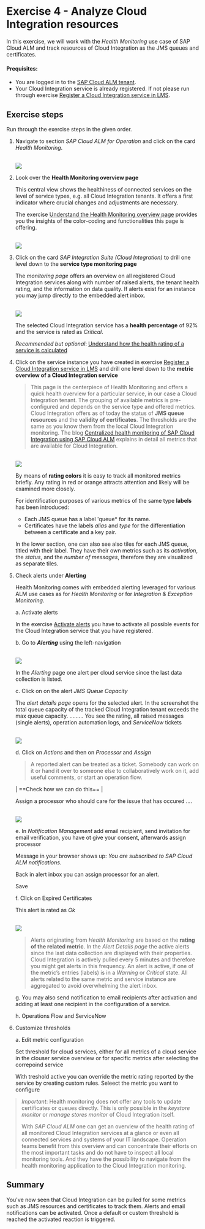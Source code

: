 # Exercise 4 - Analyze Cloud Integration resources

In this exercise, we will work with the *Health Monitoring* use case of SAP Cloud ALM and track resources of Cloud Integration as the JMS queues and certificates. 

#### Prequisites:
- You are logged in to the [SAP Cloud ALM tenant](https://teched22-cloudalm-003.authentication.eu10.hana.ondemand.com/).  
- Your Cloud Integration service is already registered. If not please run through exercise [Register a Cloud Integration service in LMS](../ex1/ex11/readme.md).

## Exercise steps

Run through the exercise steps in the given order.

1.	Navigate to section *SAP Cloud ALM for Operation* and click on the card *Health Monitoring*.

      <br>![](/exercises/ex4/images/CALMLandingHealthMon.png)

2. Look over the **Health Monitoring overview page** 

   This central view shows the healthiness of connected services on the level of service types, e.g. all Cloud Integration tenants. It offers a first indicator where crucial changes and adjustments are necessary.
   
   The exercise [Understand the Health Monitoring overview page](./ex41/) provides you the insights of the color-coding and functionalities this page is offering.
   
   <br>![](/exercises/ex4/images/HMDrillDownToType.png)

3. Click on the card *SAP Integration Suite (Cloud Integration)* to drill one level down to the **service type monitoring page** 

   The *monitoring page* offers an overview on all registered Cloud Integration services along with number of raised alerts, the tenant health rating, and the information on data quality. If alerts exist for an instance you may jump directly to the embedded alert inbox.

   <br>![](/exercises/ex4/images/HMDrillDownToInstance.png)

   The selected Cloud Integration service has a **health percentage** of 92% and the service is rated as *Critical*.
   
   *Recommended but optional*: [Understand how the health rating of a service is calculated](./ex41/)

4.	Click on the service instance you have created in exercise [Register a Cloud Integration service in LMS](../ex1/ex11/readme.md) and drill one level down to the **metric overview of a Cloud Integration service**

      >
      > This page is the centerpiece of Health Monitoring and offers a quick health overview for a particular service, in our case a Cloud Integration tenant. The grouping of available metrics is pre-configured and depends on the service type and offered metrics. Cloud Integration offers as of today the status of **JMS queue resources** and the **validity of certificates**. The thresholds are the same as you know them from the local Cloud Integration monitoring. The blog [Centralized health monitoring of SAP Cloud Integration using SAP Cloud ALM](https://blogs.sap.com/2022/02/07/centralized-health-monitoring-of-sap-cloud-integration-using-sap-cloud-alm/) explains in detail all metrics that are available for Cloud Integration.
       >  
    
      <br>![](/exercises/ex4/images/HMMetricOverview.png)

      By means of **rating colors** it is easy to track all monitored metrics briefly. Any rating in red or orange attracts attention and likely will be examined more closely.

      For identification purposes of various metrics of the same type **labels** has been introduced: 

      - Each JMS queue has a label 'queue* for its name. 
      - Certificates have the labels *alias* and *type* for the differentiation between a certificate and a key pair.

      In the lower section, one can also see also tiles for each JMS queue, titled with their label. They have their own metrics such as its *activation*, the *status*, and the *number of messages*, therefore they are visualized as separate tiles.

4. Check alerts under **Alerting**

      Health Monitoring comes with embedded alerting leveraged for various ALM use cases as for *Health Monitoring* or for *Integration & Exception Monitoring*. 

      a. Activate alerts

      In the exercise [Activate alerts](../ex45/readme.md) you have to activate all possible events for the Cloud Integration service that you have registered.

      b. Go to ***Alerting*** using the left-navigation

      <br>![](/exercises/ex4/images/HMAlerting.png)

      In the *Alerting* page one alert per cloud service since the last data collection is listed.

      c. Click on on the alert *JMS Queue Capacity* 

      The *alert details page* opens for the selected alert. In the screenshot the total queue capacity of the tracked Cloud Integration tenant exceeds the max queue capacity. .........
      You see the rating, all raised messages (single alerts), operation automation logs, and *ServiceNow* tickets

      <br>![](/exercises/ex4/images/HMAlertingCapacity.png)

      d. Click on *Actions* and then on *Processor* and *Assign*

      >
      > A reported alert can be treated as a ticket. Somebody can work on it or hand it over to someone else to collaboratively work on it, add useful comments, or start an operation flow. 
      >
      | ==Check how we can do this== |


      Assign a processor who should care for the issue that has occured ....

      <br>![](/exercises/ex4/images/HMAlertingActions.png)

      e. In *Notification Management* add email recipient, send invitation for email verification, you have ot give your consent, afterwards assign processor

      Message in your browser shows up: *You are subscribed to SAP Cloud ALM notifications.*

      Back in alert inbox you can assign processor for an alert.

      Save

      f. Click on Expired Certificates

      This alert is rated as *Ok*

      <br>![](/exercises/ex4/images/HMAlertingRatingOverTime.png)

      > 
      > Alerts originating from *Health Monitoring* are based on the **rating of the related metric**. In the *Alert Details page* the active alerts since the last data collection are displayed with their properties. Cloud Integration is actively pulled every 5 minutes and therefore you might get alerts in this frequency. An alert is active, if one of the metric’s entries (labels) is in a *Warning* or *Critical* state. All alerts related to the same metric and service instance are aggregated to avoid overwhelming the alert inbox.
      >    

      g. You may also send notification to email recipients after activation and adding at least one recipient in the configuration of a service.

      h. Operations Flow and ServiceNow

5. Customize thresholds

   a. Edit metric configuration
   
   Set threshold for cloud services, either for all metrics of a cloud service in the clouser service overview or for specific metrics after selecting the correpoind service
   
   With treshold active you can override the metric rating reported by the service by creating custom rules. Seleect the metric you want to configure
   
>
> *Important*: Health monitoring does not offer any tools to update certificates or queues directly. This is only possible in the *keystore monitor* or *manage stores monitor* of Cloud Integration itself. 
>
> With *SAP Cloud ALM* one can get an overview of the health rating of all monitored Cloud Integration services at a glance or even all connected services and systems of your IT landscape. Operation teams benefit from this overview and can concentrate their efforts on the most important tasks and do not have to inspect all local monitoring tools. And they have the possibility to navigate from the health monitoring application to the Cloud Integration monitoring.
>
   
## Summary

You've now seen that Cloud Integration can be pulled for some metrics such as JMS resources and certificates to track them. Alerts and email notifications can be activated. Once a default or custom threshold is reached the activated reaction is triggered. 


<!--
## Exercise 2.1 Sub Exercise 1 Description

After completing these steps you will have created...

1. Click here.
<br>![](/exercises/ex2/images/02_01_0010.png)

2.	Insert this line of code.
```abap
response->set_text( |Hello ABAP World! | ). 
```

## Exercise 2.2 Sub Exercise 2 Description

After completing these steps you will have...

1.	Enter this code.
```abap
DATA(lt_params) = request->get_form_fields(  ).
READ TABLE lt_params REFERENCE INTO DATA(lr_params) WITH KEY name = 'cmd'.
  IF sy-subrc = 0.
    response->set_status( i_code = 200
                     i_reason = 'Everything is fine').
    RETURN.
  ENDIF.

```
-->

